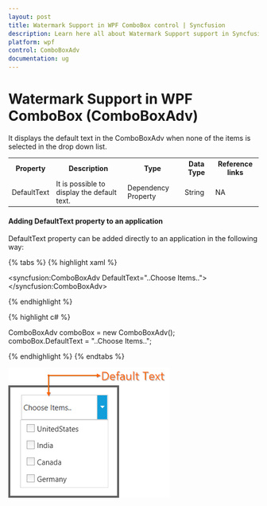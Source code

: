 ```yaml
---
layout: post
title: Watermark Support in WPF ComboBox control | Syncfusion
description: Learn here all about Watermark Support support in Syncfusion WPF ComboBox (ComboBoxAdv) control and more.
platform: wpf
control: ComboBoxAdv
documentation: ug
---
```


# Watermark Support in WPF ComboBox (ComboBoxAdv)

It displays the default text in the ComboBoxAdv when none of the items is selected in the drop down list.

<table>
<tr>
<th>
Property</th><th>
Description</th><th>
Type</th><th>
Data Type</th><th>
Reference links</th></tr>
<tr>
<td>
DefaultText </td><td>
It is possible to display the default text.</td><td>
Dependency Property</td><td>
String</td><td>
NA</td></tr>
</table>

#### Adding DefaultText property to an application 

DefaultText property can be added directly to an application in the following way: 

{% tabs %}
{% highlight xaml %}

<syncfusion:ComboBoxAdv DefaultText="..Choose Items.."></syncfusion:ComboBoxAdv>

{% endhighlight %}

{% highlight c# %}

ComboBoxAdv comboBox = new ComboBoxAdv();       
comboBox.DefaultText = "..Choose Items..";

{% endhighlight %}
{% endtabs %}

![Adding default text of watermark-support in WPF combobox](ComboBoxAdv_images/ComboBoxAdv_img10.png)
